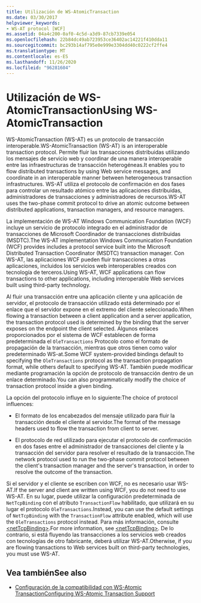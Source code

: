 ```yaml
---
title: Utilización de WS-AtomicTransaction
ms.date: 03/30/2017
helpviewer_keywords:
- WS-AT protocol [WCF]
ms.assetid: 04a4c200-0af0-4c5d-a3d9-87cb7339e054
ms.openlocfilehash: 22b84dc49ab723953ce36402ac14221f410dda11
ms.sourcegitcommit: bc293b14af795e0e999e3304dd40c0222cf2ffe4
ms.translationtype: MT
ms.contentlocale: es-ES
ms.lasthandoff: 11/26/2020
ms.locfileid: "96281604"
---
```

# <a name="using-ws-atomictransaction"></a><span data-ttu-id="bc107-102">Utilización de WS-AtomicTransaction</span><span class="sxs-lookup"><span data-stu-id="bc107-102">Using WS-AtomicTransaction</span></span>

<span data-ttu-id="bc107-103">WS-AtomicTransaction (WS-AT) es un protocolo de transacción interoperable.</span><span class="sxs-lookup"><span data-stu-id="bc107-103">WS-AtomicTransaction (WS-AT) is an interoperable transaction protocol.</span></span> <span data-ttu-id="bc107-104">Permite fluir las transacciones distribuidas utilizando los mensajes de servicio web y coordinar de una manera interoperable entre las infraestructuras de transacción heterogéneas.</span><span class="sxs-lookup"><span data-stu-id="bc107-104">It enables you to flow distributed transactions by using Web service messages, and coordinate in an interoperable manner between heterogeneous transaction infrastructures.</span></span> <span data-ttu-id="bc107-105">WS-AT utiliza el protocolo de confirmación en dos fases para controlar un resultado atómico entre las aplicaciones distribuidas, administradores de transacciones y administradores de recursos.</span><span class="sxs-lookup"><span data-stu-id="bc107-105">WS-AT uses the two-phase commit protocol to drive an atomic outcome between distributed applications, transaction managers, and resource managers.</span></span>  
  
 <span data-ttu-id="bc107-106">La implementación de WS-AT Windows Communication Foundation (WCF) incluye un servicio de protocolo integrado en el administrador de transacciones de Microsoft Coordinador de transacciones distribuidas (MSDTC).</span><span class="sxs-lookup"><span data-stu-id="bc107-106">The WS-AT implementation Windows Communication Foundation (WCF) provides includes a protocol service built into the Microsoft Distributed Transaction Coordinator (MSDTC) transaction manager.</span></span> <span data-ttu-id="bc107-107">Con WS-AT, las aplicaciones WCF pueden fluir transacciones a otras aplicaciones, incluidos los servicios web interoperables creados con tecnología de terceros.</span><span class="sxs-lookup"><span data-stu-id="bc107-107">Using WS-AT, WCF applications can flow transactions to other applications, including interoperable Web services built using third-party technology.</span></span>  
  
 <span data-ttu-id="bc107-108">Al fluir una transacción entre una aplicación cliente y una aplicación de servidor, el protocolo de transacción utilizado está determinado por el enlace que el servidor expone en el extremo del cliente seleccionado.</span><span class="sxs-lookup"><span data-stu-id="bc107-108">When flowing a transaction between a client application and a server application, the transaction protocol used is determined by the binding that the server exposes on the endpoint the client selected.</span></span> <span data-ttu-id="bc107-109">Algunos enlaces proporcionados por el sistema de WCF establecen de forma predeterminada el `OleTransactions` Protocolo como el formato de propagación de la transacción, mientras que otros tienen como valor predeterminado WS-at.</span><span class="sxs-lookup"><span data-stu-id="bc107-109">Some WCF system-provided bindings default to specifying the `OleTransactions` protocol as the transaction propagation format, while others default to specifying WS-AT.</span></span> <span data-ttu-id="bc107-110">También puede modificar mediante programación la opción de protocolo de transacción dentro de un enlace determinado.</span><span class="sxs-lookup"><span data-stu-id="bc107-110">You can also programmatically modify the choice of transaction protocol inside a given binding.</span></span>  
  
 <span data-ttu-id="bc107-111">La opción del protocolo influye en lo siguiente:</span><span class="sxs-lookup"><span data-stu-id="bc107-111">The choice of protocol influences:</span></span>  
  
- <span data-ttu-id="bc107-112">El formato de los encabezados del mensaje utilizado para fluir la transacción desde el cliente al servidor.</span><span class="sxs-lookup"><span data-stu-id="bc107-112">The format of the message headers used to flow the transaction from client to server.</span></span>  
  
- <span data-ttu-id="bc107-113">El protocolo de red utilizado para ejecutar el protocolo de confirmación en dos fases entre el administrador de transacciones del cliente y la transacción del servidor para resolver el resultado de la transacción.</span><span class="sxs-lookup"><span data-stu-id="bc107-113">The network protocol used to run the two-phase commit protocol between the client's transaction manager and the server's transaction, in order to resolve the outcome of the transaction.</span></span>  
  
 <span data-ttu-id="bc107-114">Si el servidor y el cliente se escriben con WCF, no es necesario usar WS-AT.</span><span class="sxs-lookup"><span data-stu-id="bc107-114">If the server and client are written using WCF, you do not need to use WS-AT.</span></span> <span data-ttu-id="bc107-115">En su lugar, puede utilizar la configuración predeterminada de `NetTcpBinding` con el atributo `TransactionFlow` habilitado, que utilizará en su lugar el protocolo `OleTransactions`.</span><span class="sxs-lookup"><span data-stu-id="bc107-115">Instead, you can use the default settings of `NetTcpBinding` with the `TransactionFlow` attribute enabled, which will use the `OleTransactions` protocol instead.</span></span> <span data-ttu-id="bc107-116">Para más información, consulte [\<netTcpBinding>](../../configure-apps/file-schema/wcf/nettcpbinding.md).</span><span class="sxs-lookup"><span data-stu-id="bc107-116">For more information, see [\<netTcpBinding>](../../configure-apps/file-schema/wcf/nettcpbinding.md).</span></span> <span data-ttu-id="bc107-117">De lo contrario, si está fluyendo las transacciones a los servicios web creados con tecnologías de otro fabricante, deberá utilizar WS-AT.</span><span class="sxs-lookup"><span data-stu-id="bc107-117">Otherwise, if you are flowing transactions to Web services built on third-party technologies, you must use WS-AT.</span></span>  
  
## <a name="see-also"></a><span data-ttu-id="bc107-118">Vea también</span><span class="sxs-lookup"><span data-stu-id="bc107-118">See also</span></span>

- [<span data-ttu-id="bc107-119">Configuración de la compatibilidad con WS-Atomic Transaction</span><span class="sxs-lookup"><span data-stu-id="bc107-119">Configuring WS-Atomic Transaction Support</span></span>](configuring-ws-atomic-transaction-support.md)
